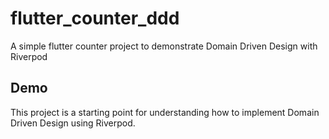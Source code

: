 # flutter_counter_ddd

A simple flutter counter project to demonstrate Domain Driven Design with Riverpod

## Demo

This project is a starting point for understanding how to implement Domain Driven Design using 
Riverpod.